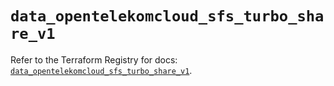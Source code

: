 # `data_opentelekomcloud_sfs_turbo_share_v1`

Refer to the Terraform Registry for docs: [`data_opentelekomcloud_sfs_turbo_share_v1`](https://registry.terraform.io/providers/opentelekomcloud/opentelekomcloud/1.36.46/docs/data-sources/sfs_turbo_share_v1).
